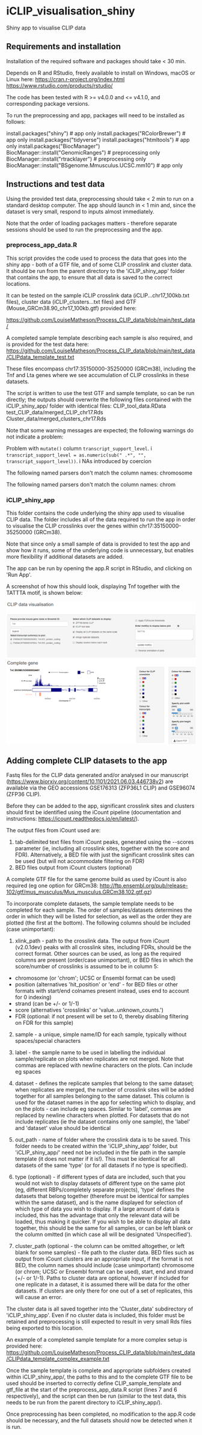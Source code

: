 # iCLIP_visualisation_shiny

Shiny app to visualise CLIP data

## Requirements and installation

Installation of the required software and packages should take < 30 min.

Depends on R and RStudio, freely available to install on Windows, macOS or Linux here: 
https://cran.r-project.org/index.html
https://www.rstudio.com/products/rstudio/

The code has been tested with R >= v4.0.0 and <= v4.1.0, and corresponding package versions.

To run the preprocessing and app, packages will need to be installed as follows:

install.packages("shiny") # app only
install.packages("RColorBrewer") # app only
install.packages("tidyverse")
install.packages("htmltools") # app only
install.packages("BiocManager")
BiocManager::install("GenomicRanges") # preprocessing only
BiocManager::install("rtracklayer") # preprocessing only
BiocManager::install("BSgenome.Mmusculus.UCSC.mm10") # app only


## Instructions and test data

Using the provided test data, preprocessing should take < 2 min to run on a standard desktop computer. The app should launch in < 1 min and, since the dataset is very small, respond to inputs almost immediately.

Note that the order of loading packages matters - therefore separate sessions should be used to run the preprocessing and the app.

### preprocess_app_data.R

This script provides the code used to process the data that goes into the shiny app - both of a GTF file, and of some CLIP crosslink and cluster data.
It should be run from the parent directory to the 'iCLIP_shiny_app' folder that contains the app, to ensure that all data is saved to the correct locations.

It can be tested on the sample iCLIP crosslink data (iCLIP...chr17_100kb.txt files), cluster data (iCLIP_clusters...txt files) and GTF (Mouse_GRCm38.90_chr17_100kb.gtf) provided here:

https://github.com/LouiseMatheson/Process_CLIP_data/blob/main/test_data/

A completed sample template describing each sample is also required, and is provided for the test data here:
https://github.com/LouiseMatheson/Process_CLIP_data/blob/main/test_data/CLIPdata_template_test.txt

These files encompass chr17:35150000-35250000 (GRCm38), including the Tnf and Lta genes where we see accumulation of CLIP crosslinks in these datasets. 

The script is written to use the test GTF and sample template, so can be run directly; the outputs should overwrite the following files contained with the iCLIP_shiny_app/ folder with identical files:
CLIP_tool_data.RData
test_CLIP_data/merged_CLIP_chr17.Rds
Cluster_data/merged_clusters_chr17.Rds

Note that some warning messages are expected; the following warnings do not indicate a problem:

Problem with `mutate()` column `transcript_support_level`.
i `transcript_support_level = as.numeric(sub(" .*", "", transcript_support_level))`.
i NAs introduced by coercion 

The following named parsers don't match the column names: chromosome 

The following named parsers don't match the column names: chrom 


### iCLIP_shiny_app

This folder contains the code underlying the shiny app used to visualise CLIP data. The folder includes all of the data required to run the app in order to visualise the CLIP crosslinks over the genes within chr17:35150000-35250000 (GRCm38). 

Note that since only a small sample of data is provided to test the app and show how it runs, some of the underlying code is unnecessary, but enables more flexibility if additional datasets are added.

The app can be run by opening the app.R script in RStudio, and clicking on 'Run App'. 

A screenshot of how this should look, displaying Tnf together with the TATTTA motif, is shown below:

![alt text](https://github.com/LouiseMatheson/iCLIP_visualisation_shiny/blob/main/iCLIP_shiny_app/iCLIP_visualisation_app_Tnf.png?raw=true)


## Adding complete CLIP datasets to the app

Fastq files for the CLIP data generated and/or analysed in our manuscript (https://www.biorxiv.org/content/10.1101/2021.06.03.446738v2) are available via the GEO accessions GSE176313 (ZFP36L1 CLIP) and GSE96074 (ZFP36 CLIP).

Before they can be added to the app, significant crosslink sites and clusters should first be identified using the iCount pipeline (documentation and instructions: https://icount.readthedocs.io/en/latest/).

The output files from iCount used are:

1. tab-delimited text files from iCount peaks, generated using the --scores parameter (ie, including all crosslink sites, together with the score and FDR). Alternatively, a BED file with just the significant crosslink sites can be used (but will not accommodate filtering on FDR)
2. BED files output from iCount clusters (optional)

A complete GTF file for the same genome build as used by iCount is also required (eg one option for GRCm38: http://ftp.ensembl.org/pub/release-102/gtf/mus_musculus/Mus_musculus.GRCm38.102.gtf.gz)


To incorporate complete datasets, the sample template needs to be completed for each sample. The order of samples/datasets determines the order in which they will be listed for selection, as well as the order they are plotted (the first at the bottom). The following columns should be included (case unimportant):

1. xlink_path - path to the crosslink data. The output from iCount (v2.0.1dev) peaks with all crosslink sites, including FDRs, should be the correct format. Other sources can be used, as long as the required columns are present (order/case unimportant), or BED files in which the score/number of crosslinks is assumed to be in column 5:
* chromosome (or 'chrom'; UCSC or Ensembl format can be used)
* position (alternatives 'hit_position' or 'end' - for BED files or other formats with start/end colnames present instead, uses end to account for 0 indexing)
* strand (can be +/- or 1/-1)
* score (alternatives 'crosslinks' or 'value..unknown_counts.')
* FDR (optional: if not present will be set to 0, thereby disabling filtering on FDR for this sample)

2. sample - a unique, simple name/ID for each sample, typically without spaces/special characters

3. label - the sample name to be used in labelling the individual sample/replicate on plots when replicates are not merged. Note that commas are replaced with newline characters on the plots. Can include eg spaces

4. dataset - defines the replicate samples that belong to the same dataset; when replicates are merged, the number of crosslink sites will be added together for all samples belonging to the same dataset. This column is used for the dataset names in the app for selecting which to display, and on the plots - can include eg spaces. Similar to 'label', commas are replaced by newline characters when plotted. For datasets that do not include replicates (ie the dataset contains only one sample), the 'label' and 'dataset' value should be identical

5. out_path - name of folder where the crosslink data is to be saved. This folder needs to be created within the 'iCLIP_shiny_app' folder, but 'iCLIP_shiny_app/' need not be included in the file path in the sample template (it does not matter if it is!). This must be identical for all datasets of the same 'type' (or for all datasets if no type is specified).

6. type (optional) - if different types of data are included, such that you would not wish to display datasets of different type on the same plot (eg, different RBPs/completely separate projects), 'type' defines the datasets that belong together (therefore must be identical for samples within the same dataset), and is the name displayed for selection of which type of data you wish to display. If a large amount of data is included, this has the advantage that only the relevant data will be loaded, thus making it quicker. If you wish to be able to display all data together, this should be the same for all samples, or can be left blank or the column omitted (in which case all will be designated 'Unspecified'). 

7. cluster_path (optional - the column can be omitted altogether, or left blank for some samples) - file path to the cluster data. BED files such as output from iCount clusters are an appropriate input, if the format is not BED, the column names should include (case unimportant) chromosome (or chrom; UCSC or Ensembl format can be used), start, end and strand (+/- or 1/-1). Paths to cluster data are optional, however if included for one replicate in a dataset, it is assumed there will be data for the other datasets. If clusters are only there for one out of a set of replicates, this will cause an error. 

The cluster data is all saved together into the 'Cluster_data' subdirectory of 'iCLIP_shiny_app'. Even if no cluster data is included, this folder must be retained and preprocessing is still expected to result in very small Rds files being exported to this location.


An example of a completed sample template for a more complex setup is provided here:
https://github.com/LouiseMatheson/Process_CLIP_data/blob/main/test_data/CLIPdata_template_complex_example.txt


Once the sample template is complete and appropriate subfolders created within iCLIP_shiny_app/, the paths to this and to the complete GTF file to be used should be inserted to correctly define CLIP_sample_template and gtf_file at the start of the preprocess_app_data.R script (lines 7 and 6 respectively), and the script can then be run (similar to the test data, this needs to be run from the parent directory to iCLIP_shiny_app/). 


Once preprocessing has been completed, no modification to the app.R code should be necessary, and the full datasets should now be detected when it is run. 
